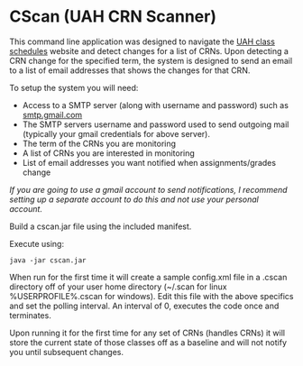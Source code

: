 # CScan (UAH CRN Scanner)

This command line application was designed to navigate the [UAH class schedules](https://www.uah.edu/cgi-bin/schedule.pl) website and detect changes for a list of CRNs.  Upon detecting a CRN change for the specified term, the system is designed to send an email to a list of email addresses that shows the changes for that CRN.

To setup the system you will need:

+ Access to a SMTP server (along with username and password) such as [smtp.gmail.com](https://support.google.com/a/answer/176600?hl=en)
+ The SMTP servers username and password used to send outgoing mail (typically your gmail credentials for above server).
+ The term of the CRNs you are monitoring
+ A list of CRNs you are interested in monitoring
+ List of email addresses you want notified when assignments/grades change

*If you are going to use a gmail account to send notifications, I recommend setting up a separate account to do this and not use your personal account.*

Build a cscan.jar file using the included manifest.

Execute using:

```
java -jar cscan.jar
```

When run for the first time it will create a sample config.xml file in a .cscan directory off of your user home directory (~/.scan for linux %USERPROFILE%\.cscan for windows).  Edit this file with the above specifics and set the polling interval.  An interval of 0, executes the code once and terminates.

Upon running it for the first time for any set of CRNs (handles CRNs) it will store the current state of those classes off as a baseline and will not notify you until subsequent changes.



